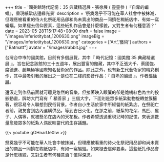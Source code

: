 +++
title = '國美館時代記憶：35 典藏精選展 - 張徐展 ( 靈靈參 )『自卑的蝙蝠』，重現紙紮店邊緣光景'
description = '祭奠幾乎不可能在華人社會中被抹滅，但理應被看重的待火化祭祀用品卻和尚未賣出的商品一同擠在糊紙店中、有如一窩蝙蝠。如果褪去信仰要素，這些紙扎作品會是什麼樣貌，又對生者有何種意涵？'
date = 2023-05-28T15:17:48+08:00
draft = false
image = "/images/inferiotitybat_1200630.png"
imageBig = "/images/inferiotitybat_1200630.png"
categories = ['Art','藝術']
authors = ["Batmatt"]
avatar = "/images/rabbit.jpg"
+++

台灣台中市的國美館，目前有多個展覽，其中『 時代記憶：國美館 35 典藏精選展 』，旨在紀念該館的三十五週年，展出豐富的館藏，其中不乏張大千、蔡國強、席德進、趙無極等國際知名藝術家的作品。除此之外，也有新生代藝術家的精彩創作，其中最吸引我的展出之一是位在二樓的影音作品：『 自卑的蝙蝠 』，作者[張徐展](https://www.instagram.com/zhangxu_zhan/)。

還沒走到作品前面就可聽見悠然的音樂，但接著映入眼簾的卻是詭橘紅色為主的投影動畫，牌坊大門寫有「 積善家 」三個大字，下面則是眾多紙紮動物旋轉並簇擁著，很容易令人聯想到民俗背景。作者自小生活於家中所經營的紙紮店。在祭祀亡者前，親友會到店內選購供品，等到吉日火化。在那之前，紙紮的花朵、馬匹、屋子、人偶等，就被懸吊在店內的天花板。作者希望透過重現兒時的記憶，來表達數量愈發眾多的紙紮人偶反映當代的生存議題。

{{< youtube gOHnarUe0Iw >}}

祭奠幾乎不可能在華人社會中被抹滅，但理應被看重的待火化祭祀用品卻和尚未賣出的商品一同擠在糊紙店中、有如一窩蝙蝠。如果褪去信仰要素，這些紙扎作品會是什麼樣貌，又對生者有何種意涵？值得深思。
